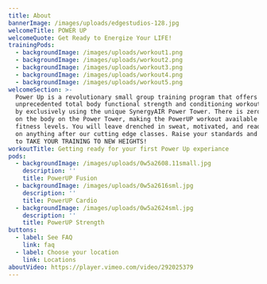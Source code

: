 ```yaml
---
title: About
bannerImage: /images/uploads/edgestudios-128.jpg
welcomeTitle: POWER UP
welcomeQuote: Get Ready to Energize Your LIFE!
trainingPods:
  - backgroundImage: /images/uploads/workout1.png
  - backgroundImage: /images/uploads/workout2.png
  - backgroundImage: /images/uploads/workout3.png
  - backgroundImage: /images/uploads/workout4.png
  - backgroundImage: /images/uploads/workout5.png
welcomeSection: >-
  Power Up is a revolutionary small group training program that offers and
  unprecedented total body functional strength and conditioning workout options
  by exclusively using the unique SynergyAIR Power Tower. There is zero-impact
  on the body on the Power Tower, making the PowerUP workout available to all
  fitness levels. You will leave drenched in sweat, motivated, and ready to take
  on anything after our cutting edge classes. Raise your standards and get ready
  to TAKE YOUR TRAINING TO NEW HEIGHTS!
workoutTitle: Getting ready for your first Power Up experiance
pods:
  - backgroundImage: /images/uploads/0w5a2608.11small.jpg
    description: ''
    title: PowerUP Fusion
  - backgroundImage: /images/uploads/0w5a2616sml.jpg
    description: ''
    title: PowerUP Cardio
  - backgroundImage: /images/uploads/0w5a2624sml.jpg
    description: ''
    title: PowerUP Strength
buttons:
  - label: See FAQ
    link: faq
  - label: Choose your location
    link: Locations
aboutVideo: https://player.vimeo.com/video/292025379
---
```

